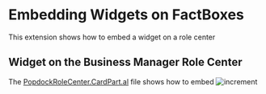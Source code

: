 # Embedding Widgets on FactBoxes
This extension shows how to embed a widget on a role center

## Widget on the Business Manager Role Center
The [PopdockRoleCenter.CardPart.al](PopdockRoleCenter.CardPart.al) file shows how to embed 
![increment](https://www.eonesolutions.com/wp-content/uploads/2020/10/RoleCenter.gif)
